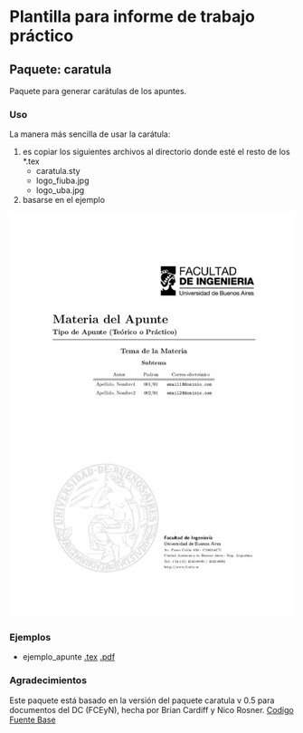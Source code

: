 # Plantilla para informe de trabajo práctico

## Paquete: caratula

Paquete para generar carátulas de los apuntes.

### Uso

La manera más sencilla de usar la carátula:

1. es copiar los siguientes archivos al directorio donde esté el resto de los *.tex
   - caratula.sty
   - logo_fiuba.jpg
   - logo_uba.jpg
2. basarse en el ejemplo

![Ejemplo de carátula](ejemplo-caratula-trabajo-practico.png?raw=true "Ejemplo de carátula")

### Ejemplos

- ejemplo_apunte [.tex](ejemplo-informe-trabajo-practico.tex?raw=true) [.pdf](ejemplo-informe-trabajo-practico.pdf?raw=true)

### Agradecimientos
Este paquete está basado en la versión del paquete caratula v 0.5 para documentos del DC (FCEyN), hecha por Brian Cardiff y Nico Rosner. [Codigo Fuente Base](https://github.com/bcardiff/dc-tex)
